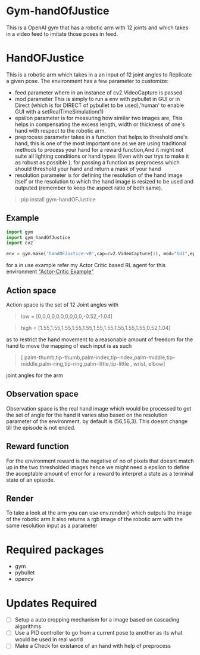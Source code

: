 # Gym-handOfJustice
This is a OpenAI gym that has a robotic arm with 12 joints and which takes in a video feed to imitate those poses in feed.

# HandOFJustice
This is a robotic arm which takes in a an input of 12 joint angles to Replicate a given pose.
The environment has a few parameter to customize:
- feed parameter where in an instance of cv2.VideoCapture is passed
- mod parameter This is simply to run a env with pybullet in GUI or in Direct (which is for DIRECT of pybullet to be used),'human' to enable GUI with a setRealTimeSimulation(1)
- epsilon parameter is for measuring how similar two images are, This helps in compensating  the excess length, width or thickness of one's hand with respect to the robotic arm.
- preprocess parameter takes in a function that helps to threshold one's hand, this is one of the most important one as we are using traditional methods to process your hand for a reward function,And it might not suite all lighting conditions or hand types (Even with our trys to make it as robust as possible ).
for passing a function as preprocess which should threshold your hand and return a mask of your hand
- resolution parameter is for defining the resolution of the hand image itself or the resolution to which the hand image is resized to be used and outputed (remember to keep the aspect ratio of both same).
 


>pip install gym-handOFJustice
## Example
```python
import gym
import gym_handOfJustice
import cv2

env = gym.make('handOFJustice-v0',cap=cv2.VideoCapture(1), mod="GUI",epsilon=150,preprocess=None,resolution=(56,56,3))
```
for a in use example refer my Actor Critic based RL agent for this environment ["Actor-Critic Example"](https://github.com/hex-plex/Hand-Imitation/blob/master/Simulation/RL-Test.py)

## Action space
Action space is the set of 12 Joint angles with 
>low = [0,0,0,0,0,0,0,0,0,0,-0.52,-1.04]

>high = [1.55,1.55,1.55,1.55,1.55,1.55,1.55,1.55,1.55,1.55,0.52,1.04]

as to restrict the hand movement to a reasonable amount of freedom for the hand to move
the mapping of each input is as such

>[ palm-thumb,tip-thumb,palm-index,tip-index,palm-middle,tip-middle,palm-ring,tip-ring,palm-little,tip-little , wrist, elbow]

 joint angles for the arm

## Observation space
Observation space is the real hand image which would be processed to get the set of angle for the hand
it varies also based on the resolution parameter of the environment.
by default is (56,56,3).
This doesnt change till the episode is not ended.

## Reward function
For the environment reward is the negative of no of pixels that doesnt match up in the two thresholded images
hence we might need a epsilon to define the acceptable amount of error for a reward to interpret a state as a terminal state of an episode.

## Render
To take a look at the arm you can use env.render() which outputs the image of  the robotic arm
It also returns a rgb image of the robotic arm with the same resolution input as a parameter


# Required packages
- gym
- pybullet
- opencv

# Updates Required
- [ ] Setup a auto cropping mechanism for a image based on cascading algorithms
- [ ] Use a PID controller to go from a current pose to another as its what would be used in real world
- [ ] Make a Check for existance of an hand with help of preprocess
